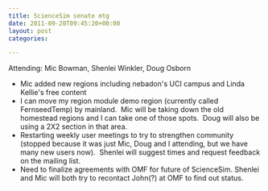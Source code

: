 ```yaml
---
title: ScienceSim senate mtg
date: 2011-09-20T09:45:20+00:00
layout: post
categories:

---
```

Attending: Mic Bowman, Shenlei Winkler, Doug Osborn

  * Mic added new regions including nebadon's UCI campus and Linda Kellie's free content
  * I can move my region module demo region (currently called FernseedTemp) by mainland.  Mic will be taking down the old homestead regions and I can take one of those spots.  Doug will also be using a 2X2 section in that area.
  * Restarting weekly user meetings to try to strengthen community (stopped because it was just Mic, Doug and I attending, but we have many new users now).  Shenlei will suggest times and request feedback on the mailing list.
  * Need to finalize agreements with OMF for future of ScienceSim. Shenlei and Mic will both try to recontact John(?) at OMF to find out status.
